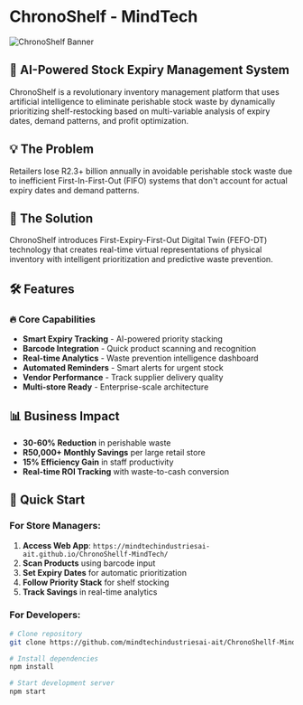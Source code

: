 # ChronoShelf - MindTech

![ChronoShelf Banner](https://via.placeholder.com/800x200/1a2a6c/fdbb2d?text=ChronoShelf+-+AI+Inventory+Management)

## 🚀 AI-Powered Stock Expiry Management System

ChronoShelf is a revolutionary inventory management platform that uses artificial intelligence to eliminate perishable stock waste by dynamically prioritizing shelf-restocking based on multi-variable analysis of expiry dates, demand patterns, and profit optimization.

## 💡 The Problem

Retailers lose R2.3+ billion annually in avoidable perishable stock waste due to inefficient First-In-First-Out (FIFO) systems that don't account for actual expiry dates and demand patterns.

## 🎯 The Solution

ChronoShelf introduces First-Expiry-First-Out Digital Twin (FEFO-DT) technology that creates real-time virtual representations of physical inventory with intelligent prioritization and predictive waste prevention.

## 🛠️ Features

### 🔥 Core Capabilities
- **Smart Expiry Tracking** - AI-powered priority stacking
- **Barcode Integration** - Quick product scanning and recognition  
- **Real-time Analytics** - Waste prevention intelligence dashboard
- **Automated Reminders** - Smart alerts for urgent stock
- **Vendor Performance** - Track supplier delivery quality
- **Multi-store Ready** - Enterprise-scale architecture

## 📊 Business Impact
- **30-60% Reduction** in perishable waste
- **R50,000+ Monthly Savings** per large retail store
- **15% Efficiency Gain** in staff productivity
- **Real-time ROI Tracking** with waste-to-cash conversion

## 🚀 Quick Start

### For Store Managers:
1. **Access Web App**: `https://mindtechindustriesai-ait.github.io/ChronoShellf-MindTech/`
2. **Scan Products** using barcode input
3. **Set Expiry Dates** for automatic prioritization
4. **Follow Priority Stack** for shelf stocking
5. **Track Savings** in real-time analytics

### For Developers:
```bash
# Clone repository
git clone https://github.com/mindtechindustriesai-ait/ChronoShellf-MindTech.git

# Install dependencies
npm install

# Start development server
npm start
